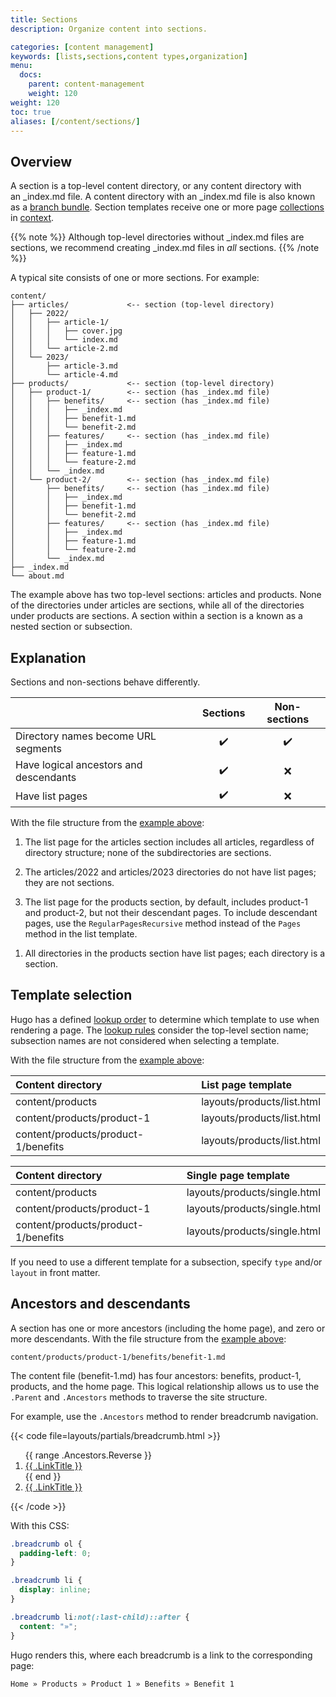 ```yaml
---
title: Sections
description: Organize content into sections.

categories: [content management]
keywords: [lists,sections,content types,organization]
menu:
  docs:
    parent: content-management
    weight: 120
weight: 120
toc: true
aliases: [/content/sections/]
---
```


## Overview

A section is a top-level content directory, or any content directory with an&nbsp;_index.md file. A content directory with an _index.md file is also known as a [branch bundle](/getting-started/glossary/#branch-bundle). Section templates receive one or more page [collections](/getting-started/glossary/#collection) in [context](/getting-started/glossary/#context).

{{% note %}}
Although top-level directories without _index.md files are sections, we recommend creating _index.md files in _all_ sections.
{{% /note %}}

A typical site consists of one or more sections. For example:

```text
content/
├── articles/             <-- section (top-level directory)
│   ├── 2022/
│   │   ├── article-1/
│   │   │   ├── cover.jpg
│   │   │   └── index.md
│   │   └── article-2.md
│   └── 2023/
│       ├── article-3.md
│       └── article-4.md
├── products/             <-- section (top-level directory)
│   ├── product-1/        <-- section (has _index.md file)
│   │   ├── benefits/     <-- section (has _index.md file)
│   │   │   ├── _index.md
│   │   │   ├── benefit-1.md
│   │   │   └── benefit-2.md
│   │   ├── features/     <-- section (has _index.md file)
│   │   │   ├── _index.md
│   │   │   ├── feature-1.md
│   │   │   └── feature-2.md
│   │   └── _index.md
│   └── product-2/        <-- section (has _index.md file)
│       ├── benefits/     <-- section (has _index.md file)
│       │   ├── _index.md
│       │   ├── benefit-1.md
│       │   └── benefit-2.md
│       ├── features/     <-- section (has _index.md file)
│       │   ├── _index.md
│       │   ├── feature-1.md
│       │   └── feature-2.md
│       └── _index.md
├── _index.md
└── about.md
```

The example above has two top-level sections: articles and products. None of the directories under articles are sections, while all of the directories under products are sections. A section within a section is a known as a nested section or subsection.

## Explanation

Sections and non-sections behave differently.

||Sections|Non-sections
:--|:-:|:-:
Directory names become URL segments|:heavy_check_mark:|:heavy_check_mark:
Have logical ancestors and descendants|:heavy_check_mark:|:x:
Have list pages|:heavy_check_mark:|:x:

With the file structure from the [example above](#overview):

1. The list page for the articles section includes all articles, regardless of directory structure; none of the subdirectories are sections.

1. The articles/2022 and articles/2023 directories do not have list pages; they are not sections.

1. The list page for the products section, by default, includes product-1 and product-2, but not their descendant pages. To include descendant pages, use the `RegularPagesRecursive` method instead of the `Pages` method in the list template.

[`Pages`]: /methods/page/pages/
[`RegularPagesRecursive`]: /methods/page/regularpagesrecursive/

1. All directories in the products section have list pages; each directory is a section.

## Template selection

Hugo has a defined [lookup order] to determine which template to use when rendering a page. The [lookup rules] consider the top-level section name; subsection names are not considered when selecting a template.

With the file structure from the [example above](#overview):

Content directory|List page template
:--|:--
content/products|layouts/products/list.html
content/products/product-1|layouts/products/list.html
content/products/product-1/benefits|layouts/products/list.html

Content directory|Single page template
:--|:--
content/products|layouts/products/single.html
content/products/product-1|layouts/products/single.html
content/products/product-1/benefits|layouts/products/single.html

If you need to use a different template for a subsection, specify `type` and/or `layout` in front matter.

[lookup rules]: /templates/lookup-order/#lookup-rules
[lookup order]: /templates/lookup-order/

## Ancestors and descendants

A section has one or more ancestors (including the home page), and zero or more descendants. With the file structure from the [example above](#overview):

```text
content/products/product-1/benefits/benefit-1.md
```

The content file (benefit-1.md) has four ancestors: benefits, product-1, products, and the home page. This logical relationship allows us to use the `.Parent` and `.Ancestors` methods to traverse the site structure.

For example, use the `.Ancestors` method to render breadcrumb navigation.

{{< code file=layouts/partials/breadcrumb.html >}}
<nav aria-label="breadcrumb" class="breadcrumb">
  <ol>
    {{ range .Ancestors.Reverse }}
      <li>
        <a href="{{ .RelPermalink }}">{{ .LinkTitle }}</a>
      </li>
    {{ end }}
    <li class="active">
      <a aria-current="page" href="{{ .RelPermalink }}">{{ .LinkTitle }}</a>
    </li>
  </ol>
</nav>
{{< /code >}}

With this CSS:

```css
.breadcrumb ol {
  padding-left: 0;
}

.breadcrumb li {
  display: inline;
}

.breadcrumb li:not(:last-child)::after {
  content: "»";
}
```

Hugo renders this, where each breadcrumb is a link to the corresponding page:

```text
Home » Products » Product 1 » Benefits » Benefit 1
```

[archetype]: /content-management/archetypes/
[content type]: /content-management/types/
[directory structure]: /getting-started/directory-structure/
[section templates]: /templates/section-templates/
[leaf bundles]: /content-management/page-bundles/#leaf-bundles
[branch bundles]: /content-management/page-bundles/#branch-bundles
